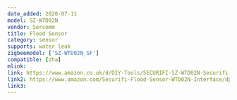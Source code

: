 ```yaml
---
date_added: 2020-07-11
model: SZ-WTD02N
vendor: Sercomm
title: Flood Sensor
category: sensor
supports: water leak
zigbeemodel: ['SZ-WTD02N_SF']
compatible: [zha]
mlink: 
link: https://www.amazon.co.uk/d/DIY-Tools/SECURIFI-SZ-WTD02N-Securifi-Flood-Sensor-White/B01B4KDIT4
link2: https://www.amazon.com/Securifi-Flood-Sensor-WTD02N-Interface/dp/B00TZNA25G/
link3: 
---
```


